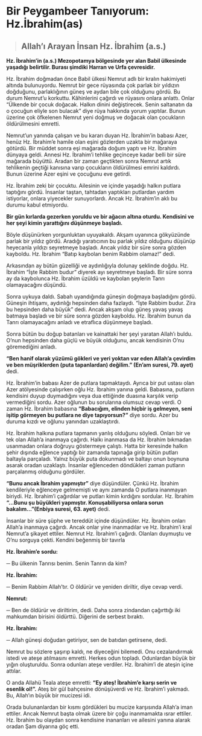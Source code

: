 # Bir Peygambeer Tanıyorum: Hz.İbrahim(as)

<!--
*   [Kavramlar](Kavramlar)
    *   [Rahman](Rahman)
    *   [Rahim](Rahim)
    *   [Kadir](Kadir)
    *   [İlim](İlim)
    *   [Samet](Samet)
    *   [İhlas](İhlas)
-->   

> ## Allah’ı Arayan İnsan Hz. İbrahim (a.s.)


**Hz. İbrahim’in (a.s.) Mezopotamya bölgesinde yer alan Babil ülkesinde yaşadığı belirtilir. 
Burası şimdiki Harran ve Urfa çevresidir.** 

Hz. İbrahim doğmadan önce Babil ülkesi Nemrut adlı bir kralın hakimiyeti altında bulunuyordu. 
Nemrut bir gece rüyasında çok parlak bir yıldızın doğduğunu, parlaklığının güneş ve aydan bile çok olduğunu gördü. 
Bu durum Nemrut’u korkuttu. Kâhinlerini çağırdı ve rüyasını onlara anlattı. Onlar “Ülkende bir çocuk doğacak. 
Halkın dinini değiştirecek. Senin saltanatın da o çocuğun eliyle son bulacak” diye rüya hakkında yorum yaptılar. 
Bunun üzerine çok öfkelenen Nemrut yeni doğmuş ve doğacak olan çocukların öldürülmesini emretti. 

Nemrut’un yanında çalışan ve bu kararı duyan Hz. İbrahim’in babası Azer, henüz Hz. İbrahim’e hamile olan eşini gözlerden uzakta bir mağaraya götürdü. 
Bir müddet sonra eşi mağarada doğum yaptı ve Hz. İbrahim dünyaya geldi. 
Annesi Hz. İbrahim’i tehlike geçinceye kadar belli bir süre mağarada büyüttü.
Aradan bir zaman geçtikten sonra Nemrut artık tehlikenin geçtiği kanısına varıp çocukların öldürülmesi emrini kaldırdı. 
Bunun üzerine Azer eşini ve çocuğunu eve getirdi.

Hz. İbrahim zeki bir çocuktu. Ailesinin ve içinde yaşadığı halkın putlara taptığını gördü. 
İnsanlar taştan, tahtadan yaptıkları putlardan yardım istiyorlar, onlara yiyecekler sunuyorlardı. 
Ancak Hz. İbrahim’in aklı bu durumu kabul etmiyordu.

**Bir gün kırlarda gezerken yoruldu ve bir ağacın altına oturdu. Kendisini ve her şeyi kimin yarattığını düşünmeye başladı.**

Böyle düşünürken yorgunluktan uyuyakaldı. Akşam uyanınca gökyüzünde parlak bir yıldız gördü. 
Aradığı yaratıcının bu parlak yıldız olduğunu düşünüp heyecanla yıldızı seyretmeye başladı. 
Ancak yıldız bir süre sonra gözden kayboldu. Hz. İbrahim “Batıp kaybolan benim Rabbim olamaz!” dedi. 

Arkasından ay bütün güzelliği ve aydınlığıyla dolunay şeklinde doğdu. 
Hz. İbrahim “İşte Rabbim budur” diyerek ayı seyretmeye başladı. Bir süre sonra ay da kaybolunca Hz. İbrahim üzüldü ve kaybolan şeylerin Tanrı olamayacağını düşündü. 

Sonra uykuya daldı. Sabah uyandığında güneşin doğmaya başladığını gördü. Güneşin ihtişamı, aydınlığı hepsinden daha fazlaydı.
“İşte Rabbim budur. Zira bu hepsinden daha büyük” dedi. Ancak akşam olup güneş yavaş yavaş batmaya başladı ve bir süre sonra gözden kayboldu. 
Hz. İbrahim bunun da Tanrı olamayacağını anladı ve etraflıca düşünmeye başladı. 

Sonra bütün bu doğup batanları ve kainattaki her şeyi yaratan Allah’ı buldu. O’nun hepsinden daha güçlü ve büyük olduğunu, ancak kendisinin O’nu göremediğini anladı. 

**“Ben hanif olarak yüzümü gökleri ve yeri yoktan var eden Allah’a çevirdim ve ben müşriklerden (puta tapanlardan) değilim.” (En’am suresi, 79. ayet)** dedi.

Hz. İbrahim’in babası Azer de putlara tapmaktaydı. Ayrıca bir put ustası olan Azer atölyesinde çalışırken oğlu Hz. İbrahim yanına geldi. 
Babasına, putların kendisini duyup duymadığını veya dua ettiğinde duasına karşılık verip vermediğini sordu. 
Azer oğlunun bu sorularına olumsuz cevap verdi. O zaman Hz. İbrahim babasına **“Babacığım, elinden hiçbir iş gelmeyen, seni işitip görmeyen bu putlara ne diye tapıyorsun?”** diye sordu. 
Azer bu duruma kızdı ve oğlunu yanından uzaklaştırdı.

Hz. İbrahim halkına putlara tapmanın yanlış olduğunu söyledi. Onları bir ve tek olan Allah’a inanmaya çağırdı. 
Halkı inanmasa da Hz. İbrahim bıkmadan usanmadan onlara doğruyu göstermeye çalıştı. Hatta bir keresinde halkın şehir dışında eğlence yaptığı bir zamanda tapınağa girip bütün putları baltayla parçaladı. 
Yalnız büyük puta dokunmadı ve baltayı onun boynuna asarak oradan uzaklaştı. İnsanlar eğlenceden döndükleri zaman putların parçalanmış olduğunu gördüler. 

**“Bunu ancak İbrahim yapmıştır”** diye düşündüler. Çünkü Hz. İbrahim kendileriyle eğlenceye gelmemişti ve aynı zamanda O putlara inanmayan biriydi. 
Hz. İbrahim’i çağırdılar ve putları kimin kırdığını sordular. Hz. İbrahim **“…Bunu şu büyükleri yapmıştır. Konuşabiliyorsa onlara sorun bakalım…”(Enbiya suresi, 63. ayet)** dedi. 

İnsanlar bir süre şüphe ve tereddüt içinde düşündüler. Hz. İbrahim onları Allah’a inanmaya çağırdı. Ancak onlar yine inanmadılar ve Hz. İbrahim’i kral Nemrut’a şikayet ettiler.
Nemrut Hz. İbrahim’i çağırdı. Olanları duymuştu ve O’nu sorguya çekti. Kendini beğenmiş bir tavırla 

**Hz. İbrahim’e sordu:**

─ Bu ülkenin Tanrısı benim. Senin Tanrın da kim?

**Hz. İbrahim:**

─ Benim Rabbim Allah’tır. O öldürür ve yeniden diriltir, diye cevap verdi.

**Nemrut:**

─ Ben de öldürür ve diriltirim, dedi. Daha sonra zindandan çağırttığı iki mahkumdan birisini öldürttü. Diğerini de serbest bıraktı.

**Hz. İbrahim:**

─ Allah güneşi doğudan getiriyor, sen de batıdan getirsene, dedi.

Nemrut bu sözlere şaşırıp kaldı, ne diyeceğini bilemedi. Onu cezalandırmak istedi ve ateşe atılmasını emretti. Herkes odun topladı. 
Odunlardan büyük bir yığın oluşturuldu. Sonra odunları ateşe verdiler. Hz. İbrahim’i de ateşin içine attılar.

O anda Allahü Teala ateşe emretti: **“Ey ateş! İbrahim’e karşı serin ve esenlik ol!”.** 
Ateş bir gül bahçesine dönüşüverdi ve Hz. İbrahim’i yakmadı. Bu, Allah’ın büyük bir mucizesi idi. 

Orada bulunanlardan bir kısmı gördükleri bu mucize karşısında Allah’a iman ettiler. 
Ancak Nemrut başta olmak üzere bir çoğu inanmamakta ısrar ettiler. 
Hz. İbrahim bu olaydan sonra kendisine inananları ve ailesini yanına alarak oradan Şam diyarına göç etti.